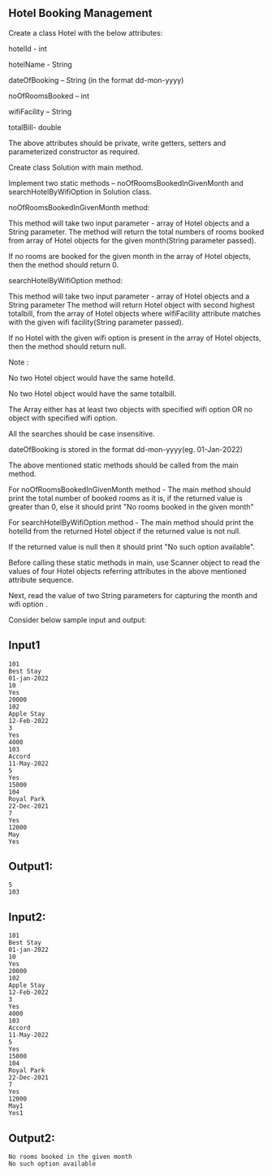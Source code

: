 ## Hotel Booking Management

Create a class Hotel with the below attributes:
 
hotelId - int

hotelName - String

dateOfBooking – String (in the format dd-mon-yyyy)

noOfRoomsBooked – int

wifiFacility – String

totalBill- double


The above attributes should be private, write getters, setters and parameterized constructor as required.
 
Create class Solution with main method.
 
Implement two static methods – noOfRoomsBookedInGivenMonth and searchHotelByWifiOption in Solution class.
 
noOfRoomsBookedInGivenMonth method:

This method will take two input parameter - array of Hotel objects and a String parameter.
The method will return the total numbers of rooms booked from array of Hotel objects for the given month(String parameter passed).

If no rooms are booked for the given month in the array of Hotel objects, then the method should return 0.



searchHotelByWifiOption method:

This method will take two input parameter - array of Hotel objects and a String parameter
The method will return Hotel object with second highest totalbill, from the array of Hotel objects where wifiFacility attribute matches with the given wifi facility(String parameter passed).

If no Hotel with the given wifi option is present in the array of Hotel objects, then the method should return null.
 
Note : 

No two Hotel object would have the same hotelId.

No two Hotel object would have the same totalbill.

The Array either has at least two objects with specified wifi option OR  no object with specified wifi option. 

All the searches should be case insensitive. 

dateOfBooking is stored in the format dd-mon-yyyy(eg. 01-Jan-2022)
 
The above mentioned static methods should be called from the main method. 
 
For noOfRoomsBookedInGivenMonth method - The main method should print the total number of booked rooms as it is, if the returned value is greater than 0, else it should print "No rooms booked in the given month"
 
For searchHotelByWifiOption method - The main method should print the hotelId from the returned Hotel object if the returned value is not null. 

If the returned value is null then it should print "No such option available".
 
Before calling these static methods in main, use Scanner object to read the values of four Hotel objects referring attributes in the above mentioned attribute sequence. 

Next, read the value of two String parameters for capturing the month and wifi option .


Consider below sample input and output:

## Input1
    101
    Best Stay
    01-jan-2022
    10
    Yes
    20000
    102
    Apple Stay
    12-Feb-2022
    3
    Yes
    4000
    103
    Accord
    11-May-2022
    5
    Yes
    15000
    104
    Royal Park
    22-Dec-2021
    7
    Yes
    12000
    May
    Yes
 
## Output1:
    5
    103


## Input2:
    101
    Best Stay
    01-jan-2022
    10
    Yes
    20000
    102
    Apple Stay
    12-Feb-2022
    3
    Yes
    4000
    103
    Accord
    11-May-2022
    5
    Yes
    15000
    104
    Royal Park
    22-Dec-2021
    7
    Yes
    12000
    May1
    Yes1

## Output2:
    No rooms booked in the given month
    No such option available
